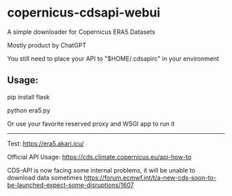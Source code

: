 # copernicus-cdsapi-webui
A simple downloader for Copernicus ERA5 Datasets

Mostly product by ChatGPT

You still need to place your API to "$HOME/.cdsapirc" in your environment

## Usage:
pip install flask

python era5.py

Or use your favorite reserved proxy and WSGI app to run it
***
Test: https://era5.akari.icu/

Official API Usage: https://cds.climate.copernicus.eu/api-how-to

CDS-API is now facing some internal problems, it will be unable to download data sometimes
https://forum.ecmwf.int/t/a-new-cds-soon-to-be-launched-expect-some-disruptions/1607
